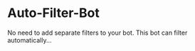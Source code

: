 # Auto-Filter-Bot
No need to add separate filters to your bot. This bot can filter automatically...
